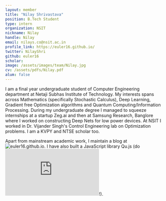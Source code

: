 ```yaml
---
layout: member
title: "Nilay Shrivastava"
position: B.Tech Student
type: intern
organization: NSIT
nickname: Nilay
handle: Nilay
email: nilays.co@nsit.ac.in
profile_link: https://euler16.github.io/ 
twitter: NilayShri
github: euler16
scholar: 
image: /assets/images/team/Nilay.jpg
cv: /assets/pdfs/Nilay.pdf
alum: false
---
```

I am a final year undergraduate student of Computer Engineering department at Netaji Subhas Institute of Technology. My interests spans across Mathematics (specifically Stochastic Calculus), Deep Learning, Gradient free Optimization algorithms and Quantum Computing/Information Processing. During my undergraduate degree I managed to squeeze internships at a startup Zeg.ai and then at Samsung Research, Banglore where I worked on constructing Deep Nets for low power devices. At NSIT I worked in Dr. Vijander Singh's Control Engineering lab on Optimization problems. I am a KVPY and NTSE scholar too.

Apart from mainstream academic work, I maintain a blog at![euler16.github.io](https://euler16.github.io). I have also built a JavaScript library Qu.js (do ![check it out](https://github.com/euler16/Qu.js)!).

